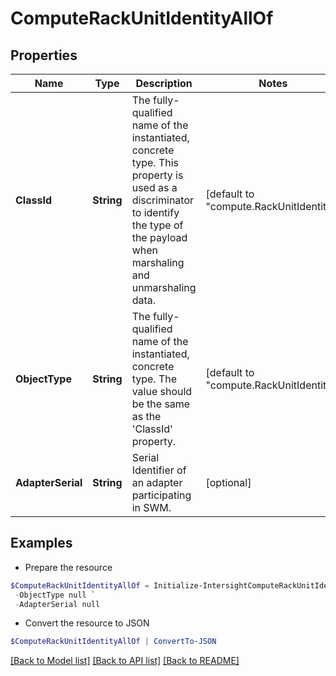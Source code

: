 # ComputeRackUnitIdentityAllOf
## Properties

Name | Type | Description | Notes
------------ | ------------- | ------------- | -------------
**ClassId** | **String** | The fully-qualified name of the instantiated, concrete type. This property is used as a discriminator to identify the type of the payload when marshaling and unmarshaling data. | [default to "compute.RackUnitIdentity"]
**ObjectType** | **String** | The fully-qualified name of the instantiated, concrete type. The value should be the same as the &#39;ClassId&#39; property. | [default to "compute.RackUnitIdentity"]
**AdapterSerial** | **String** | Serial Identifier of an adapter participating in SWM. | [optional] 

## Examples

- Prepare the resource
```powershell
$ComputeRackUnitIdentityAllOf = Initialize-IntersightComputeRackUnitIdentityAllOf  -ClassId null `
 -ObjectType null `
 -AdapterSerial null
```

- Convert the resource to JSON
```powershell
$ComputeRackUnitIdentityAllOf | ConvertTo-JSON
```

[[Back to Model list]](../README.md#documentation-for-models) [[Back to API list]](../README.md#documentation-for-api-endpoints) [[Back to README]](../README.md)

